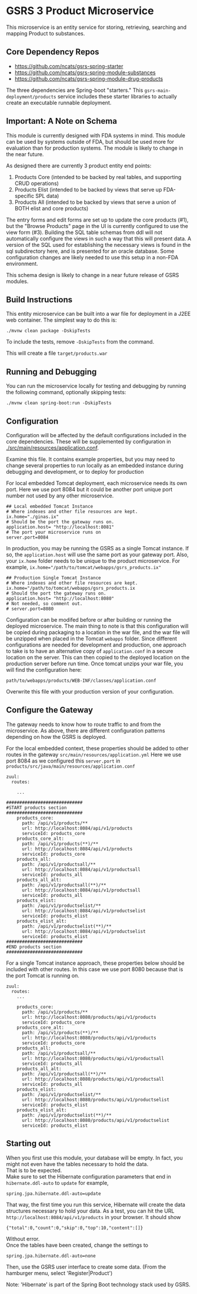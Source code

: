 # GSRS 3 Product Microservice

This microservice is an entity service for storing, retrieving, searching and mapping Product to substances.

## Core Dependency Repos

- https://github.com/ncats/gsrs-spring-starter
- https://github.com/ncats/gsrs-spring-module-substances
- https://github.com/ncats/gsrs-spring-module-drug-products

The three dependencies are Spring-boot "starters." This `gsrs-main-deployment/products` service includes these starter libraries to actually create an executable runnable deployment.    

## Important: A Note on Schema

This module is currently designed with FDA systems in mind. This module can be used by systems outside of FDA, but should be used more for evaluation than for production systems. The module is likely to change in the near future.

As designed there are currently 3 product entity end points:

1. Products Core (intended to be backed by real tables, and supporting CRUD operations)
2. Products Elist (intended to be backed by views that serve up FDA-specific SPL data)
3. Products All (intended to be backed by views that serve a union of BOTH elist and core products)

The entry forms and edit forms are set up to update the core products (#1), but the "Browse Products" page in the UI is currently configured to use the view form (#3). Building the SQL table schemas from ddl will not automatically configure the views in such a way that this will present data. A version of the SQL used for establishing the necessary views is found in the sql subdirectory here, and is presented for an oracle database. Some configuration changes are likely needed to use this setup in a non-FDA environment.

This schema design is likely to change in a near future release of GSRS modules.

## Build Instructions

This entity microservice can be built into a war file for deployment in a J2EE web container. The simplest way to do this is:

```
./mvnw clean package -DskipTests
```

To include the tests, remove `-DskipTests` from the command. 

This will create a file `target/products.war` 

## Running and Debugging

You can run the microservice locally for testing and debugging by running the following command, optionally skipping tests:

```
./mvnw clean spring-boot:run -DskipTests
```



## Configuration

Configuration will be affected by the default configurations included in the core dependencies. These will be supplemented by configuration in [./src/main/resources/application.conf](./src/main/resources/application.conf).  

Examine this file.  It contains example properties, but you may need to change several properties to run locally as an embedded instance during debugging and development, or to deploy for production

For local embedded Tomcat deployment, each microservice needs its own port. Here we use port 8084 but it could be another port unique port number not used by any other microservice.   

```
## Local embedded Tomcat Instance
# Where indexes and other file resources are kept.
ix.home="./ginas.ix"
# Should be the port the gateway runs on.
application.host= "http://localhost:8081"
# The port your microservice runs on
server.port=8084
``` 

In production, you may be running the GSRS as a single Tomcat instance.  If so, the `application.host` will use the same port as your gateway port. Also, your `ix.home` folder needs to be unique to the product microservice.  For example, `ix.home="/path/to/tomcat/webapps/gsrs_products.ix"`

```
## Production Single Tomcat Instance
# Where indexes and other file resources are kept.
ix.home="/path/to/tomcat/webapps/gsrs_products.ix
# Should the port the gateway runs on.
application.host= "http://localhost:8080"
# Not needed, so comment out.
# server.port=8080
``` 



Configuration can be modifed before or after building or running the deployed microservice.  The main thing to note is that this configuration will be copied during packaging to a location in the war file, and the war file will be unzipped when placed in the Tomcat `webapps` folder.  Since different configurations are needed for development and production, one approach to take is to have an alternative copy of `application.conf` in a secure location on the server. This can then copied to the deployed location on the production server before run time.  Once tomcat unzips your war file, you will find the configuration here:    

```
path/to/webapps/products/WEB-INF/classes/application.conf
```

Overwrite this file with your production version of your configuration.

## Configure the Gateway

The gateway needs to know how to route traffic to and from the microservice.  As above, there are different configuration patterns depending on how the GSRS is deployed. 

For the local embedded context, these properties should be added to other routes in the gateway `src/main/resources/application.yml`  Here we use port 8084 as we configured this `server.port` in `products/src/java/main/resources/application.conf`

```
zuul:
  routes:

    ...
  
#############################
#START products section
#############################
    products_core:
      path: /api/v1/products/**
      url: http://localhost:8084/api/v1/products
      serviceId: products_core
    products_core_alt:
      path: /api/v1/products(**)/**
      url: http://localhost:8084/api/v1/products
      serviceId: products_core
    products_all:
      path: /api/v1/productsall/**
      url: http://localhost:8084/api/v1/productsall
      serviceId: products_all
    products_all_alt:
      path: /api/v1/productsall(**)/**
      url: http://localhost:8084/api/v1/productsall
      serviceId: products_all
    products_elist:
      path: /api/v1/productselist/**
      url: http://localhost:8084/api/v1/productselist
      serviceId: products_elist
    products_elist_alt:
      path: /api/v1/productselist(**)/**
      url: http://localhost:8084/api/v1/productselist
      serviceId: products_elist
#############################
#END products section
#############################

```

For a single Tomcat instance approach, these properties below should be included with other routes.  In this case we use port 8080 because that is the port Tomcat is running on.    

```
zuul:
  routes:
    ...
    
    products_core:
      path: /api/v1/products/**
      url: http://localhost:8080/products/api/v1/products
      serviceId: products_core
    products_core_alt:
      path: /api/v1/products(**)/**
      url: http://localhost:8080/products/api/v1/products
      serviceId: products_core
    products_all:
      path: /api/v1/productsall/**
      url: http://localhost:8080/products/api/v1/productsall
      serviceId: products_all
    products_all_alt:
      path: /api/v1/productsall(**)/**
      url: http://localhost:8080/products/api/v1/productsall
      serviceId: products_all
    products_elist:
      path: /api/v1/productselist/**
      url: http://localhost:8080/products/api/v1/productselist
      serviceId: products_elist
    products_elist_alt:
      path: /api/v1/productselist(**)/**
      url: http://localhost:8080/products/api/v1/productselist
      serviceId: products_elist

```

## Starting out
When you first use this module, your database will be empty.  In fact,
you might not even have the tables necessary to hold the data.  
That is to be expected.  
Make sure to set the Hibernate configuration parameters that end in `hibernate.ddl-auto` to `update`
for example,
```
spring.jpa.hibernate.ddl-auto=update
```
That way, the first time you run this service, Hibernate will create the data structures necessary 
to hold your data.  As a test, you can hit the URL `http://localhost:8084/api/v1/products` in your browser.
It should show 
```
{"total":0,"count":0,"skip":0,"top":10,"content":[]}
```
Without error.  
Once the tables have been created, change the settings to 
```
spring.jpa.hibernate.ddl-auto=none
```
Then, use the GSRS user interface to create some data. (From the hamburger menu, select 'Register|Product')  
  
Note: 'Hibernate' is part of the Spring Boot technology stack used by GSRS.
